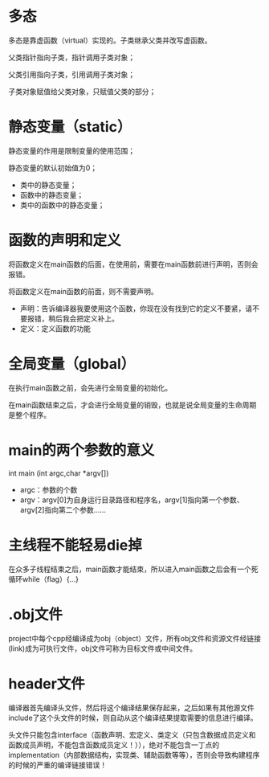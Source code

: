 # 多态

多态是靠虚函数（virtual）实现的。子类继承父类并改写虚函数。

父类指针指向子类，指针调用子类对象；

父类引用指向子类，引用调用子类对象；

子类对象赋值给父类对象，只赋值父类的部分；

# 静态变量（static）

静态变量的作用是限制变量的使用范围；

静态变量的默认初始值为0；

- 类中的静态变量；
- 函数中的静态变量；
- 类中的函数中的静态变量；

# 函数的声明和定义

将函数定义在main函数的后面，在使用前，需要在main函数前进行声明，否则会报错。

将函数定义在main函数的前面，则不需要声明。

- 声明：告诉编译器我要使用这个函数，你现在没有找到它的定义不要紧，请不要报错，稍后我会把定义补上。
- 定义：定义函数的功能

# 全局变量（global）

在执行main函数之前，会先进行全局变量的初始化。

在main函数结束之后，才会进行全局变量的销毁，也就是说全局变量的生命周期是整个程序。

# main的两个参数的意义

int main (int argc,char *argv[]) 

- argc：参数的个数
- argv：argv[0]为自身运行目录路径和程序名，argv[1]指向第一个参数、argv[2]指向第二个参数…… 

# 主线程不能轻易die掉

在众多子线程结束之后，main函数才能结束，所以进入main函数之后会有一个死循环while（flag）{...}

# .obj文件

project中每个cpp经编译成为obj（object）文件，所有obj文件和资源文件经链接(link)成为可执行文件，obj文件可称为目标文件或中间文件。

# header文件

编译器首先编译头文件，然后将这个编译结果保存起来，之后如果有其他源文件include了这个头文件的时候，则自动从这个编译结果提取需要的信息进行编译。

头文件只能包含interface（函数声明、宏定义、类定义（只包含数据成员定义和函数成员声明，不能包含函数成员定义！）），绝对不能包含一丁点的implementation（内部数据结构，实现类、辅助函数等等），否则会导致构建程序的时候的严重的编译链接错误！



